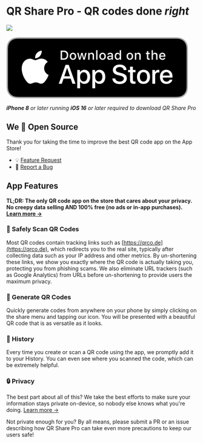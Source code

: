# QR Share Pro - QR codes done _right_

![](https://img.shields.io/badge/Price-Free-green)



[![Download on the App Store](.github/download-app-store.svg)](https://apps.apple.com/us/app/qr-share-pro/id6479589995)

_**iPhone 8** or later running **iOS 16** or later required to download QR Share Pro_

## We 💖 Open Source

Thank you for taking the time to improve the best QR code app on the App Store!

- 💡 [Feature Request](https://github.com/Visual-Studio-Coder/QR-Share-Pro/issues/new?assignees=&labels=&projects=&template=feature_request.md&title=)
- 🐞 [Report a Bug](https://github.com/Visual-Studio-Coder/QR-Share-Pro/issues/new?assignees=&labels=&projects=&template=bug_report.md&title=)

## App Features

**TL;DR: The only QR code app on the store that cares about your privacy. No creepy data selling AND 100% free (no ads or in-app purchases). [Learn more →](PRIVACY.md)**

### 📸 Safely Scan QR Codes

Most QR codes contain tracking links such as [https://qrco.de](https://qrco.de), which redirects you to the real site, typically after collecting data such as your IP address and other metrics. By un-shortening these links, we show you exactly where the QR code is actually taking you, protecting you from phishing scams. We also eliminate URL trackers (such as Google Analytics) from URLs before un-shortening to provide users the maximum privacy.

### 🔨 Generate QR Codes

Quickly generate codes from anywhere on your phone by simply clicking on the share menu and tapping our icon. You will be presented with a beautiful QR code that is as versatile as it looks.

### 📜 History

Every time you create or scan a QR code using the app, we promptly add it to your History. You can even see where you scanned the code, which can be extremely helpful.

### 🔒 Privacy

The best part about all of this? We take the best efforts to make sure your information stays private on-device, so nobody else knows what you're doing. [Learn more →](PRIVACY.md)

Not private enough for you? By all means, please submit a PR or an issue describing how QR Share Pro can take even more precautions to keep our users safe!
